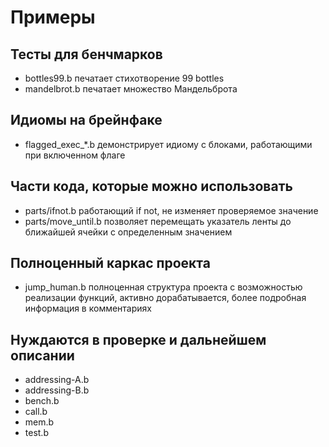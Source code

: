 # Примеры

## Тесты для бенчмарков
- bottles99.b печатает стихотворение 99 bottles
- mandelbrot.b печатает множество Мандельброта

## Идиомы на брейнфаке
- flagged_exec_*.b демонстрирует идиому с блоками, работающими при включенном флаге

## Части кода, которые можно использовать
- parts/ifnot.b работающий if not, не изменяет проверяемое значение
- parts/move_until.b позволяет перемещать указатель ленты до ближайшей ячейки с определенным значением

## Полноценный каркас проекта
- jump_human.b полноценная структура проекта с возможностью реализации функций, активно дорабатывается, более подробная информация в комментариях

## Нуждаются в проверке и дальнейшем описании
- addressing-A.b
- addressing-B.b
- bench.b
- call.b
- mem.b
- test.b